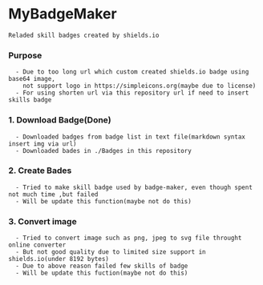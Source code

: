 # MyBadgeMaker
`Reladed skill badges created by shields.io`

### Purpose
```text
  - Due to too long url which custom created shields.io badge using base64 image, 
    not support logo in https://simpleicons.org(maybe due to license)
  - For using shorten url via this repository url if need to insert skills badge
```

### 1. Download Badge(Done)
```text
  - Downloaded badges from badge list in text file(markdown syntax insert img via url)
  - Downloaded bades in ./Badges in this repository
```
### 2. Create Bades
```text
  - Tried to make skill badge used by badge-maker, even though spent not much time ,but failed
  - Will be update this function(maybe not do this)
```
### 3. Convert image
```text
  - Tried to convert image such as png, jpeg to svg file throught online converter
  - But not good quality due to limited size support in shields.io(under 8192 bytes)
  - Due to above reason failed few skills of badge
  - Will be update this fuction(maybe not do this)
```
